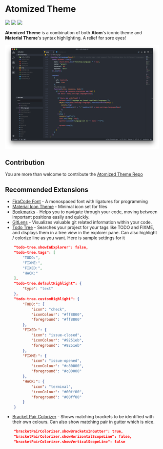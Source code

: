 # Atomized Theme
[![](https://vsmarketplacebadge.apphb.com/installs-short/excalith.atomized-theme.svg)](https://marketplace.visualstudio.com/items?itemName=excalith.atomized-theme)
[![](https://vsmarketplacebadge.apphb.com/rating-short/excalith.atomized-theme.svg)](https://marketplace.visualstudio.com/items?itemName=excalith.atomized-theme)
[![](https://vsmarketplacebadge.apphb.com/version-short/excalith.atomized-theme.svg)](https://marketplace.visualstudio.com/items?itemName=excalith.atomized-theme)

**Atomized Theme** is a combination of both **Atom**'s iconic theme and **Material Theme**'s syntax highlighting. A relief for sore eyes!

![Atomized Theme Screenshot](screenshot.png "Atomized Theme Screenshot")

## Contribution
You are more than welcome to contribute the [Atomized Theme Repo](https://github.com/excalith/atomized-theme-vscode)

## Recommended Extensions
- [FiraCode Font](https://github.com/tonsky/FiraCode) - A monospaced font with ligatures for programming
- [Material Icon Theme](https://marketplace.visualstudio.com/items?itemName=pkief.material-icon-theme) - Minimal icon set for files
- [Bookmarks](https://marketplace.visualstudio.com/items?itemName=alefragnani.bookmarks) - Helps you to navigate through your code, moving between important positions easily and quickly.
- [GitLens](https://marketplace.visualstudio.com/items?itemName=eamodio.gitlens) - Visualizes valuable git related information within your code.
- [Todo Tree](https://marketplace.visualstudio.com/items?itemName=Gruntfuggly.todo-tree) - Searches your project for your tags like TODO and FIXME, and displays them in a tree view in the explorer pane. Can also highlight / colorize line as you want. Here is sample settings for it
```JSON
    "todo-tree.showInExplorer": false,
    "todo-tree.tags": [
        "TODO:",
        "FIXME:",
        "FIXED:",
        "HACK:"
    ],
    "todo-tree.defaultHighlight": {
        "type": "text"
    },
    "todo-tree.customHighlight": {
        "TODO:": {
            "icon": "check",
            "iconColour": "#ff8800",
            "foreground": "#ff8800"
        },
        "FIXED:": {
            "icon": "issue-closed",
            "iconColour": "#9251eb",
            "foreground": "#9251eb"
        },
        "FIXME:": {
            "icon": "issue-opened",
            "iconColour": "#c80000",
            "foreground": "#c80000"
        },
        "HACK:": {
            "icon": "terminal",
            "iconColour": "#00ff00",
            "foreground": "#00ff00"
        }
    }
```
- [Bracket Pair Colorizer](https://marketplace.visualstudio.com/items?itemName=CoenraadS.bracket-pair-colorizer) - Shows matching brackets to be identified with their own colours. Can also show matching pair in gutter which is nice.
```JSON
    "bracketPairColorizer.showBracketsInGutter": true,
    "bracketPairColorizer.showHorizontalScopeLine": false,
    "bracketPairColorizer.showVerticalScopeLine": false
```
